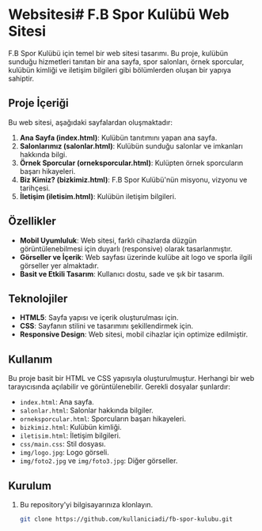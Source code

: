 # Websitesi# F.B Spor Kulübü Web Sitesi

F.B Spor Kulübü için temel bir web sitesi tasarımı. Bu proje, kulübün sunduğu hizmetleri tanıtan bir ana sayfa, spor salonları, örnek sporcular, kulübün kimliği ve iletişim bilgileri gibi bölümlerden oluşan bir yapıya sahiptir.

## Proje İçeriği

Bu web sitesi, aşağıdaki sayfalardan oluşmaktadır:

1. **Ana Sayfa (index.html)**: Kulübün tanıtımını yapan ana sayfa.
2. **Salonlarımız (salonlar.html)**: Kulübün sunduğu salonlar ve imkanları hakkında bilgi.
3. **Örnek Sporcular (orneksporcular.html)**: Kulüpten örnek sporcuların başarı hikayeleri.
4. **Biz Kimiz? (bizkimiz.html)**: F.B Spor Kulübü'nün misyonu, vizyonu ve tarihçesi.
5. **İletişim (iletisim.html)**: Kulübün iletişim bilgileri.

## Özellikler

- **Mobil Uyumluluk**: Web sitesi, farklı cihazlarda düzgün görüntülenebilmesi için duyarlı (responsive) olarak tasarlanmıştır.
- **Görseller ve İçerik**: Web sayfası üzerinde kulübe ait logo ve sporla ilgili görseller yer almaktadır.
- **Basit ve Etkili Tasarım**: Kullanıcı dostu, sade ve şık bir tasarım.

## Teknolojiler

- **HTML5**: Sayfa yapısı ve içerik oluşturulması için.
- **CSS**: Sayfanın stilini ve tasarımını şekillendirmek için.
- **Responsive Design**: Web sitesi, mobil cihazlar için optimize edilmiştir.

## Kullanım

Bu proje basit bir HTML ve CSS yapısıyla oluşturulmuştur. Herhangi bir web tarayıcısında açılabilir ve görüntülenebilir. Gerekli dosyalar şunlardır:

- `index.html`: Ana sayfa.
- `salonlar.html`: Salonlar hakkında bilgiler.
- `orneksporcular.html`: Sporcuların başarı hikayeleri.
- `bizkimiz.html`: Kulübün kimliği.
- `iletisim.html`: İletişim bilgileri.
- `css/main.css`: Stil dosyası.
- `img/logo.jpg`: Logo görseli.
- `img/foto2.jpg` ve `img/foto3.jpg`: Diğer görseller.

## Kurulum

1. Bu repository'yi bilgisayarınıza klonlayın.
   ```bash
   git clone https://github.com/kullaniciadi/fb-spor-kulubu.git
